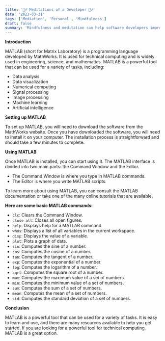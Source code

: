 ```yaml
---
title: '🧘‍♂️ Meditations of a Developer 🧘‍♂️'
date: '2023-03-21'
tags: ['Mediation', 'Personal', 'Mindfulness']
draft: false
summary: 'Mindfulness and meditation can help software developers improve their focus, concentration, creativity, and stress levels.'
---
```


**Introduction**

MATLAB (short for Matrix Laboratory) is a programming language developed by MathWorks. It is used for technical computing and is widely used in engineering, science, and mathematics. MATLAB is a powerful tool that can be used for a variety of tasks, including:

* Data analysis
* Data visualization
* Numerical computing
* Signal processing
* Image processing
* Machine learning
* Artificial intelligence

**Setting up MATLAB**

To set up MATLAB, you will need to download the software from the MathWorks website. Once you have downloaded the software, you will need to install it on your computer. The installation process is straightforward and should take a few minutes to complete.

**Using MATLAB**

Once MATLAB is installed, you can start using it. The MATLAB interface is divided into two main parts: the Command Window and the Editor.

* The Command Window is where you type in MATLAB commands.
* The Editor is where you write MATLAB scripts.

To learn more about using MATLAB, you can consult the MATLAB documentation or take one of the many online tutorials that are available.

**Here are some basic MATLAB commands:**

* `clc`: Clears the Command Window.
* `close all`: Closes all open figures.
* `help`: Displays help for a MATLAB command.
* `whos`: Displays a list of all variables in the current workspace.
* `disp`: Displays the value of a variable.
* `plot`: Plots a graph of data.
* `sin`: Computes the sine of a number.
* `cos`: Computes the cosine of a number.
* `tan`: Computes the tangent of a number.
* `exp`: Computes the exponential of a number.
* `log`: Computes the logarithm of a number.
* `sqrt`: Computes the square root of a number.
* `max`: Computes the maximum value of a set of numbers.
* `min`: Computes the minimum value of a set of numbers.
* `sum`: Computes the sum of a set of numbers.
* `mean`: Computes the mean of a set of numbers.
* `std`: Computes the standard deviation of a set of numbers.

**Conclusion**

MATLAB is a powerful tool that can be used for a variety of tasks. It is easy to learn and use, and there are many resources available to help you get started. If you are looking for a powerful tool for technical computing, MATLAB is a great option.